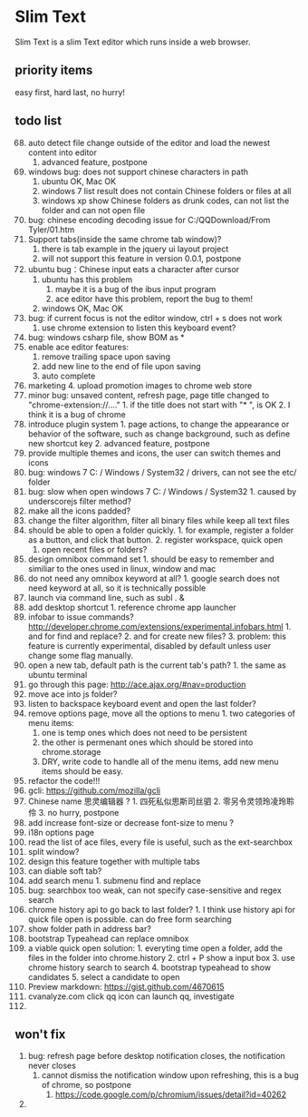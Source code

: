 # Slim Text

Slim Text is a slim Text editor which runs inside a web browser.


## priority items

easy first, hard last, no hurry!


## todo list

68. auto detect file change outside of the editor and load the newest content into editor
    1. advanced feature, postpone
85. windows bug: does not support chinese characters in path
    1. ubuntu OK, Mac OK
    2. windows 7 list result does not contain Chinese folders or files at all
    3. windows xp show Chinese folders as drunk codes, can not list the folder and can not open file
86. bug: chinese encoding decoding issue for C:/QQDownload/From Tyler/01.htm
90. Support tabs(inside the same chrome tab window)?
    1. there is tab example in the jquery ui layout project
    2. will not support this feature in version 0.0.1, postpone
92. ubuntu bug：Chinese input eats a character after cursor
    1. ubuntu has this problem
        1. maybe it is a bug of the ibus input program
        2. ace editor have this problem, report the bug to them!
    2. windows OK, Mac OK
93. bug: if current focus is not the editor window, ctrl + s does not work
    1. use chrome extension to listen this keyboard event?
96. bug: windows csharp file, show BOM as *
97. enable ace editor features:
    1. remove trailing space upon saving
    2. add new line to the end of file upon saving
    4. auto complete
99. marketing
    4. upload promotion images to chrome web store
104. minor bug: unsaved content, refresh page, page title changed to "chrome-extension://...."
    1. if the title does not start with "* ", is OK
    2. I think it is a bug of chrome
105. introduce plugin system
    1. page actions, to change the appearance or behavior of the software, such as change background, such as define new shortcut key 
    2. advanced feature, postpone
107. provide multiple themes and icons, the user can switch themes and icons
111. bug: windows 7 C: / Windows / System32 / drivers, can not see the etc/ folder
112. bug: slow when open windows 7 C: / Windows / System32
    1. caused by underscorejs filter method?
115. make all the icons padded?
116. change the filter algorithm, filter all binary files while keep all text files
118. should be able to open a folder quickly.
    1. for example, register a folder as a button, and click that button.
    2. register workspace, quick open
        1. open recent files or folders?
120. design omnibox command set
    1. should be easy to remember and similiar to the ones used in linux, window and mac
123. do not need any omnibox keyword at all?
    1. google search does not need keyword at all, so it is technically possible
125. launch via command line, such as subl . &
126. add desktop shortcut
    1. reference chrome app launcher
132. infobar to issue commands? http://developer.chrome.com/extensions/experimental.infobars.html
    1. and for find and replace?
    2. and for create new files?
    3. problem: this feature is currently experimental, disabled by default unless user change some flag manually.
133. open a new tab, default path is the current tab's path?
    1. the same as ubuntu terminal
135. go through this page: http://ace.ajax.org/#nav=production
136. move ace into js folder?
137. listen to backspace keyboard event and open the last folder?
138. remove options page, move all the options to menu
    1. two categories of menu items: 
        1. one is temp ones which does not need to be persistent
        2. the other is permenant ones which should be stored into chrome.storage
        3. DRY, write code to handle all of the menu items, add new menu items should be easy.
139. refactor the code!!!
140. gcli: https://github.com/mozilla/gcli
141. Chinese name 思灵编辑器 ?
    1. 四死私似思斯司丝驷
    2. 零另令灵领玲凌玲聆伶
    3. no hurry, postpone
142. add increase font-size or decrease font-size to menu ?
144. i18n options page
150. read the list of ace files, every file is useful, such as the ext-searchbox
151. split window?
  1. design this feature together with multiple tabs
155. can diable soft tab?
156. add search menu
    1. submenu find and replace
157. bug: searchbox too weak, can not specify case-sensitive and regex search
158. chrome history api to go back to last folder?
    1. I think use history api for quick file open is possible. can do free form searching
159. show folder path in address bar?
160. bootstrap Typeahead can replace omnibox
161. a viable quick open solution: 
    1. everyting time open a folder, add the files in the folder into chrome.history
    2. ctrl + P show a input box
    3. use chrome history search to search
    4. bootstrap typeahead to show candidates
    5. select a candidate to open
162. Preview markdown: https://gist.github.com/4670615
163. cvanalyze.com click qq icon can launch qq, investigate
164. 


## won't fix

1. bug: refresh page before desktop notification closes, the notification never closes
    1. cannot dismiss the notification window upon refreshing, this is a bug of chrome, so postpone
        1. https://code.google.com/p/chromium/issues/detail?id=40262
2.
